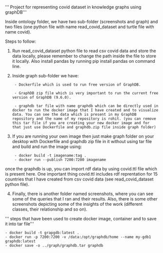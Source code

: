 ''' Project for representing covid dataset in knowledge graphs using graphDB'''

Inside ontology folder, we have two sub-folder (screenshots and graph) and two files (one python file with name read_covid_dataset and turtle file with name covid).

Steps to follow:

1. Run read_covid_dataset python file to read csv covid data and store the data locally, please remember to change the path inside the file to store it locally. Also install pandas by running pip install pandas on command line.

2. Inside graph sub-folder we have:

        - Dockerfile which is used to run free version of GraphDB.

        - GraphDB zip file which is very important to run the current free version of GraphDB (9.6.0).

        - graphdb tar file with name graphdb which can be directly used in docker to run the docker image that I have created and to visualize data. You can see the data which is present in my GraphDB repository and the name of my repository is rohit. (you can remove this tar file if you are creating your new docker image and for that just use Dockerfile and graphdb.zip file inside graph folder)

3. If you are running your own image then just make graph folder on your desktop with Dockerfile and graphdb zip file in it without using tar file and build and run the image using:

        - docker build -t imagename:tag . 
        - docker run --publish 7200:7200 imagename 



once the graphdb is up, you can import rdf data by using covid.ttl file which is present here. One important thing covid.ttl includes rdf reprentation for 15 countries that I have created from csv covid data (see read_covid_dataset python file).

4. Finally, there is another folder named screenshots, where you can see some of the queries that I ran and their results. Also, there is some other screenshots depicting some of the insights of the work (different classes, their relationship and so on).

''' steps that have been used to create docker image, container and to save it into tar file'''

    - docker build -t grapgdb:latest .
    - docker run -p 7200:7200 -v /data:/opt/graphdb/home --name my-gdb1 graphdb:latest
    - docker save -o ../graph/graphdb.tar graphdb
